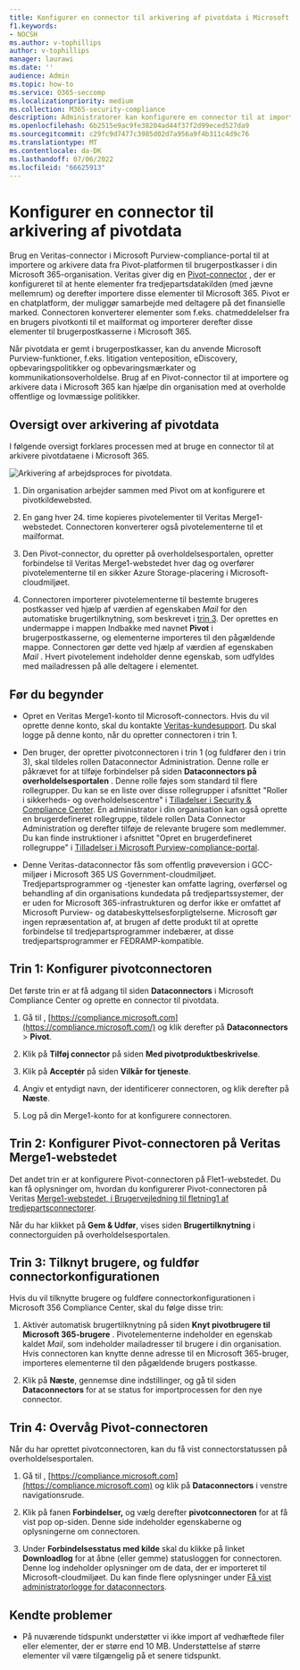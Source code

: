 ```yaml
---
title: Konfigurer en connector til arkivering af pivotdata i Microsoft 365
f1.keywords:
- NOCSH
ms.author: v-tophillips
author: v-tophillips
manager: laurawi
ms.date: ''
audience: Admin
ms.topic: how-to
ms.service: O365-seccomp
ms.localizationpriority: medium
ms.collection: M365-security-compliance
description: Administratorer kan konfigurere en connector til at importere og arkivere pivotdata fra Veritas i Microsoft 365. Med denne connector kan du arkivere data fra tredjepartsdatakilder i Microsoft 365, så du kan bruge funktioner til overholdelse af angivne standarder, f.eks. juridiske ventepositioner, indholdssøgning og opbevaringspolitikker til at administrere din organisations tredjepartsdata.
ms.openlocfilehash: 6b2515e9ac9fe38204ad44f37f2d99eced527da9
ms.sourcegitcommit: c29fc9d7477c3985d02d7a956a9f4b311c4d9c76
ms.translationtype: MT
ms.contentlocale: da-DK
ms.lasthandoff: 07/06/2022
ms.locfileid: "66625913"
---
```

# <a name="set-up-a-connector-to-archive-pivot-data"></a>Konfigurer en connector til arkivering af pivotdata

Brug en Veritas-connector i Microsoft Purview-compliance-portal til at importere og arkivere data fra Pivot-platformen til brugerpostkasser i din Microsoft 365-organisation. Veritas giver dig en [Pivot-connector](https://globanet.com/pivot/) , der er konfigureret til at hente elementer fra tredjepartsdatakilden (med jævne mellemrum) og derefter importere disse elementer til Microsoft 365. Pivot er en chatplatform, der muliggør samarbejde med deltagere på det finansielle marked. Connectoren konverterer elementer som f.eks. chatmeddelelser fra en brugers pivotkonti til et mailformat og importerer derefter disse elementer til brugerpostkasserne i Microsoft 365.

Når pivotdata er gemt i brugerpostkasser, kan du anvende Microsoft Purview-funktioner, f.eks. litigation venteposition, eDiscovery, opbevaringspolitikker og opbevaringsmærkater og kommunikationsoverholdelse. Brug af en Pivot-connector til at importere og arkivere data i Microsoft 365 kan hjælpe din organisation med at overholde offentlige og lovmæssige politikker.

## <a name="overview-of-archiving-pivot-data"></a>Oversigt over arkivering af pivotdata

I følgende oversigt forklares processen med at bruge en connector til at arkivere pivotdataene i Microsoft 365.

![Arkivering af arbejdsproces for pivotdata.](../media/PivotConnectorWorkflow.png)

1. Din organisation arbejder sammen med Pivot om at konfigurere et pivotkildewebsted.

2. En gang hver 24. time kopieres pivotelementer til Veritas Merge1-webstedet. Connectoren konverterer også pivotelementerne til et mailformat.

3. Den Pivot-connector, du opretter på overholdelsesportalen, opretter forbindelse til Veritas Merge1-webstedet hver dag og overfører pivotelementerne til en sikker Azure Storage-placering i Microsoft-cloudmiljøet.

4. Connectoren importerer pivotelementerne til bestemte brugeres postkasser ved hjælp af værdien af egenskaben *Mail* for den automatiske brugertilknytning, som beskrevet i [trin 3](#step-3-map-users-and-complete-the-connector-setup). Der oprettes en undermappe i mappen Indbakke med navnet **Pivot** i brugerpostkasserne, og elementerne importeres til den pågældende mappe. Connectoren gør dette ved hjælp af værdien af egenskaben *Mail* . Hvert pivotelement indeholder denne egenskab, som udfyldes med mailadressen på alle deltagere i elementet.

## <a name="before-you-begin"></a>Før du begynder

- Opret en Veritas Merge1-konto til Microsoft-connectors. Hvis du vil oprette denne konto, skal du kontakte [Veritas-kundesupport](https://www.veritas.com/content/support/). Du skal logge på denne konto, når du opretter connectoren i trin 1.

- Den bruger, der opretter pivotconnectoren i trin 1 (og fuldfører den i trin 3), skal tildeles rollen Dataconnector Administration. Denne rolle er påkrævet for at tilføje forbindelser på siden **Dataconnectors på overholdelsesportalen** . Denne rolle føjes som standard til flere rollegrupper. Du kan se en liste over disse rollegrupper i afsnittet "Roller i sikkerheds- og overholdelsescentre" i [Tilladelser i Security & Compliance Center](../security/office-365-security/permissions-in-the-security-and-compliance-center.md#roles-in-the-security--compliance-center). En administrator i din organisation kan også oprette en brugerdefineret rollegruppe, tildele rollen Data Connector Administration og derefter tilføje de relevante brugere som medlemmer. Du kan finde instruktioner i afsnittet "Opret en brugerdefineret rollegruppe" i [Tilladelser i Microsoft Purview-compliance-portal](microsoft-365-compliance-center-permissions.md#create-a-custom-role-group).

- Denne Veritas-dataconnector fås som offentlig prøveversion i GCC-miljøer i Microsoft 365 US Government-cloudmiljøet. Tredjepartsprogrammer og -tjenester kan omfatte lagring, overførsel og behandling af din organisations kundedata på tredjepartssystemer, der er uden for Microsoft 365-infrastrukturen og derfor ikke er omfattet af Microsoft Purview- og databeskyttelsesforpligtelserne. Microsoft gør ingen repræsentation af, at brugen af dette produkt til at oprette forbindelse til tredjepartsprogrammer indebærer, at disse tredjepartsprogrammer er FEDRAMP-kompatible.

## <a name="step-1-set-up-the-pivot-connector"></a>Trin 1: Konfigurer pivotconnectoren

Det første trin er at få adgang til siden **Dataconnectors** i Microsoft Compliance Center og oprette en connector til pivotdata.

1. Gå til , [https://compliance.microsoft.com](https://compliance.microsoft.com/) og klik derefter på **Dataconnectors** > **Pivot**.

2. Klik på **Tilføj connector** på siden **Med pivotproduktbeskrivelse**.

3. Klik på **Acceptér** på siden **Vilkår for tjeneste**.

4. Angiv et entydigt navn, der identificerer connectoren, og klik derefter på **Næste**.

5. Log på din Merge1-konto for at konfigurere connectoren.

## <a name="step-2-configure-the-pivot-connector-on-the-veritas-merge1-site"></a>Trin 2: Konfigurer Pivot-connectoren på Veritas Merge1-webstedet

Det andet trin er at konfigurere Pivot-connectoren på Flet1-webstedet. Du kan få oplysninger om, hvordan du konfigurerer Pivot-connectoren på Veritas [Merge1-webstedet, i Brugervejledning til fletning1 af tredjepartsconnectorer](https://docs.ms.merge1.globanetportal.com/Merge1%20Third-Party%20Connectors%20Pivot%20User%20Guide%20.pdf).

Når du har klikket på **Gem & Udfør**, vises siden **Brugertilknytning** i connectorguiden på overholdelsesportalen.

## <a name="step-3-map-users-and-complete-the-connector-setup"></a>Trin 3: Tilknyt brugere, og fuldfør connectorkonfigurationen

Hvis du vil tilknytte brugere og fuldføre connectorkonfigurationen i Microsoft 356 Compliance Center, skal du følge disse trin:

1. Aktivér automatisk brugertilknytning på siden **Knyt pivotbrugere til Microsoft 365-brugere** . Pivotelementerne indeholder en egenskab kaldet *Mail*, som indeholder mailadresser til brugere i din organisation. Hvis connectoren kan knytte denne adresse til en Microsoft 365-bruger, importeres elementerne til den pågældende brugers postkasse.

2. Klik på **Næste**, gennemse dine indstillinger, og gå til siden **Dataconnectors** for at se status for importprocessen for den nye connector.

## <a name="step-4-monitor-the-pivot-connector"></a>Trin 4: Overvåg Pivot-connectoren

Når du har oprettet pivotconnectoren, kan du få vist connectorstatussen på overholdelsesportalen.

1. Gå til , [https://compliance.microsoft.com](https://compliance.microsoft.com) og klik på **Dataconnectors** i venstre navigationsrude.

2. Klik på fanen **Forbindelser,** og vælg derefter **pivotconnectoren** for at få vist pop op-siden. Denne side indeholder egenskaberne og oplysningerne om connectoren.

3. Under **Forbindelsesstatus med kilde** skal du klikke på linket **Downloadlog** for at åbne (eller gemme) statusloggen for connectoren. Denne log indeholder oplysninger om de data, der er importeret til Microsoft-cloudmiljøet. Du kan finde flere oplysninger under [Få vist administratorlogge for dataconnectors](data-connector-admin-logs.md).

## <a name="known-issues"></a>Kendte problemer

- På nuværende tidspunkt understøtter vi ikke import af vedhæftede filer eller elementer, der er større end 10 MB. Understøttelse af større elementer vil være tilgængelig på et senere tidspunkt.